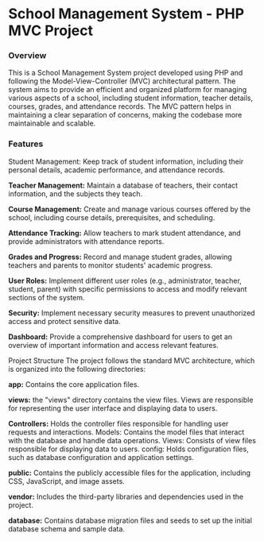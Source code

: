 # School Management System - PHP MVC Project
### Overview
This is a School Management System project developed using PHP and following the Model-View-Controller (MVC) architectural pattern. The system aims to provide an efficient and organized platform for managing various aspects of a school, including student information, teacher details, courses, grades, and attendance records. The MVC pattern helps in maintaining a clear separation of concerns, making the codebase more maintainable and scalable.

### Features
Student Management: Keep track of student information, including their personal details, academic performance, and attendance records.

**Teacher Management:** Maintain a database of teachers, their contact information, and the subjects they teach.

**Course Management:** Create and manage various courses offered by the school, including course details, prerequisites, and scheduling.

**Attendance Tracking:** Allow teachers to mark student attendance, and provide administrators with attendance reports.

**Grades and Progress:** Record and manage student grades, allowing teachers and parents to monitor students' academic progress.

**User Roles:** Implement different user roles (e.g., administrator, teacher, student, parent) with specific permissions to access and modify relevant sections of the system.

**Security:** Implement necessary security measures to prevent unauthorized access and protect sensitive data.

**Dashboard:** Provide a comprehensive dashboard for users to get an overview of important information and access relevant features.

Project Structure
The project follows the standard MVC architecture, which is organized into the following directories:

**app:** Contains the core application files.

**views:** the "views" directory contains the view files. Views are responsible for representing the user interface and displaying data to users.


**Controllers:** Holds the controller files responsible for handling user requests and interactions.
Models: Contains the model files that interact with the database and handle data operations.
Views: Consists of view files responsible for displaying data to users.
config: Holds configuration files, such as database configuration and application settings.

**public:** Contains the publicly accessible files for the application, including CSS, JavaScript, and image assets.

**vendor:** Includes the third-party libraries and dependencies used in the project.

**database:** Contains database migration files and seeds to set up the initial database schema and sample data.

